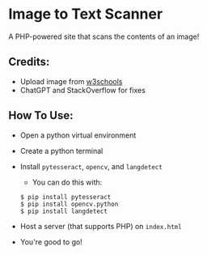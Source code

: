 # Image to Text Scanner
A PHP-powered site that scans the contents of an image!

## Credits: 
- Upload image from [w3schools](https://www.w3schools.com/php/php_file_upload.asp)
- ChatGPT and StackOverflow for fixes

## How To Use: 
- Open a python virtual environment 
- Create a python terminal
- Install `pytesseract`, `opencv`, and `langdetect`
    - You can do this with: 
    
    ```
    $ pip install pytesseract
    $ pip install opencv.python
    $ pip install langdetect
    ```
- Host a server (that supports PHP) on `index.html`
- You're good to go!
